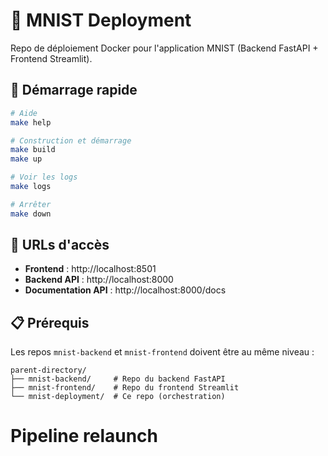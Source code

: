 # 🐳 MNIST Deployment

Repo de déploiement Docker pour l'application MNIST (Backend FastAPI + Frontend Streamlit).

## 🚀 Démarrage rapide

```bash
# Aide
make help

# Construction et démarrage
make build
make up

# Voir les logs
make logs

# Arrêter
make down
```

## 🎯 URLs d'accès

- **Frontend** : http://localhost:8501
- **Backend API** : http://localhost:8000
- **Documentation API** : http://localhost:8000/docs

## 📋 Prérequis

Les repos `mnist-backend` et `mnist-frontend` doivent être au même niveau :

```
parent-directory/
├── mnist-backend/     # Repo du backend FastAPI
├── mnist-frontend/    # Repo du frontend Streamlit  
└── mnist-deployment/  # Ce repo (orchestration)
```
# Pipeline relaunch
